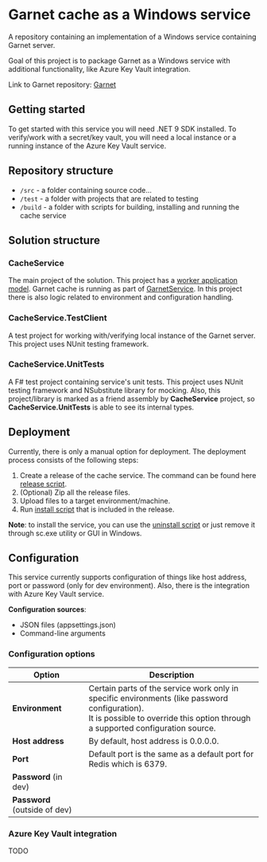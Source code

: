 # Garnet cache as a Windows service
A repository containing an implementation of a Windows service containing Garnet server.

Goal of this project is to package Garnet as a Windows service with additional functionality,
like Azure Key Vault integration.

Link to Garnet repository: [Garnet](https://github.com/microsoft/Garnet "Link to Garnet repository")

## Getting started
To get started with this service you will need .NET 9 SDK installed. To verify/work
with a secret/key vault, you will need a local instance or a running instance of
the Azure Key Vault service.

## Repository structure
- `/src` - a folder containing source code...
- `/test` - a folder with projects that are related to testing
- `/build` - a folder with scripts for building, installing and running the cache service

## Solution structure
### CacheService
The main project of the solution. This project has a [worker application model](https://learn.microsoft.com/en-us/dotnet/core/extensions/workers "Link to .NET worker documentation").
Garnet cache is running as part of [GarnetService](./src/CacheService/GarnetService.cs "Link to GarnetService source file").
In this project there is also logic related to environment and configuration handling.
### CacheService.TestClient
A test project for working with/verifying local instance of the Garnet server.
This project uses NUnit testing framework.
### CacheService.UnitTests
A F# test project containing service's unit tests. This project uses NUnit testing framework
and NSubstitute library for mocking. Also, this project/library is marked as a friend assembly
by **CacheService** project, so **CacheService.UnitTests** is able to see its internal types.

## Deployment
Currently, there is only a manual option for deployment. The deployment process
consists of the following steps:
1. Create a release of the cache service. The command can be found here
[release script](./build/release.ps1).
2. (Optional) Zip all the release files.
3. Upload files to a target environment/machine.
4. Run [install script](./src/CacheService/install_garnet.ps1) that is
included in the release.

**Note**: to install the service, you can use the [uninstall script](./src/CacheService/remove_garnet.ps1)
or just remove it through sc.exe utility or GUI in Windows.

## Configuration
This service currently supports configuration of things like host address, port
or password (only for dev environment). Also, there is the integration with Azure
Key Vault service.

**Configuration sources**:
- JSON files (appsettings.json)
- Command-line arguments
### Configuration options
| Option                        | Description                                                                                                                                                                         |
|-------------------------------|-------------------------------------------------------------------------------------------------------------------------------------------------------------------------------------|
| **Environment**               | Certain parts of the service work only in specific environments (like password configuration).<br/>It is possible to override this option through a supported configuration source. |
| **Host address**              | By default, host address is 0.0.0.0.                                                                                                                                                |
| **Port**                      | Default port is the same as a default port for Redis which is 6379.                                                                                                                 |
| **Password** (in dev)         |                                                                                                                                                                                     |
| **Password** (outside of dev) |                                                                                                                                                                                     |
### Azure Key Vault integration
TODO

